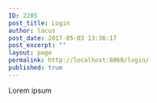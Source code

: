 ```yaml
---
ID: 2285
post_title: Login
author: lacus
post_date: 2017-05-03 13:36:17
post_excerpt: ""
layout: page
permalink: http://localhost:8060/login/
published: true
---
```

Lorem ipsum